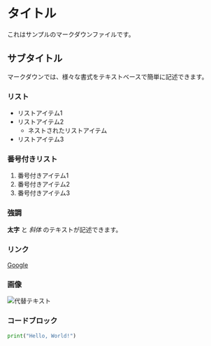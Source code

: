 # タイトル

これはサンプルのマークダウンファイルです。

## サブタイトル

マークダウンでは、様々な書式をテキストベースで簡単に記述できます。

### リスト

- リストアイテム1
- リストアイテム2
  - ネストされたリストアイテム
- リストアイテム3

### 番号付きリスト

1. 番号付きアイテム1
2. 番号付きアイテム2
3. 番号付きアイテム3

### 強調

**太字** と *斜体* のテキストが記述できます。

### リンク

[Google](https://www.google.com)

### 画像

![代替テキスト](https://example.com/image.jpg)

### コードブロック

```python
print("Hello, World!")
